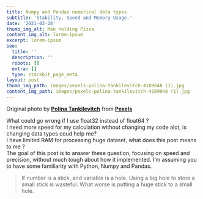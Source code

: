 ```yaml
---
title: Numpy and Pandas numerical data types
subtitle: 'Stability, Speed and Memory Usage.'
date: '2021-02-28'
thumb_img_alt: Man holding Pizza
content_img_alt: lorem-ipsum
excerpt: lorem-ipsum
seo:
  title: ''
  description: ''
  robots: []
  extra: []
  type: stackbit_page_meta
layout: post
thumb_img_path: images/pexels-polina-tankilevitch-4109048 (1).jpg
content_img_path: images/pexels-polina-tankilevitch-4109048 (1).jpg
---
```

Original photo by [**Polina Tankilevitch**](https://www.pexels.com/@polina-tankilevitch?utm_content=attributionCopyText\&utm_medium=referral\&utm_source=pexels) from [**Pexels**](https://www.pexels.com/photo/food-woman-winter-fun-4109048/?utm_content=attributionCopyText\&utm_medium=referral\&utm_source=pexels)

What could go wrong if I use float32 instead of float64 ?  
I need more speed for my calculation without changing my code alot, is changing data types coud help me?  
I have limited RAM for processing huge dataset, what does this post means to me ?  
The goal of this post is to answer these question, focusing on speed and precision, without much tough about how it implemented. I’m assuming you to have some familiarity with Python, Numpy and Pandas.  

> If number is a stick, and variable is a hole. Using a big hole to store a small stick is wasteful. What worse is putting a huge stick to a small hole.

